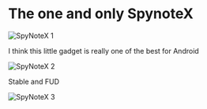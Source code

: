 # The one and only SpynoteX

![SpyNoteX 1](https://github.com/user-attachments/assets/790dc35f-2597-4787-82ec-25c55580d81d)

I think this little gadget is really one of the best for Android

![SpyNoteX 2](https://github.com/user-attachments/assets/fcc45365-ec11-4544-babf-357f0bab2bdb)

Stable and FUD

![SpyNoteX 3](https://github.com/user-attachments/assets/1ea6daa1-1f79-42b3-ba90-0fa8b4e45a91)
